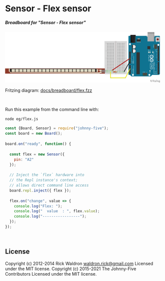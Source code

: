 <!--remove-start-->

# Sensor - Flex sensor

<!--remove-end-->






##### Breadboard for "Sensor - Flex sensor"



![docs/breadboard/flex.png](breadboard/flex.png)<br>

Fritzing diagram: [docs/breadboard/flex.fzz](breadboard/flex.fzz)

&nbsp;




Run this example from the command line with:
```bash
node eg/flex.js
```


```javascript
const {Board, Sensor} = require("johnny-five");
const board = new Board();

board.on("ready", function() {

  const flex = new Sensor({
    pin: "A2"
  });

  // Inject the `flex` hardware into
  // the Repl instance's context;
  // allows direct command line access
  board.repl.inject({ flex });

  flex.on("change", value => {
    console.log("Flex: ");
    console.log("  value  : ", flex.value);
    console.log("-----------------");
  });
});

```








&nbsp;

<!--remove-start-->

## License
Copyright (c) 2012-2014 Rick Waldron <waldron.rick@gmail.com>
Licensed under the MIT license.
Copyright (c) 2015-2021 The Johnny-Five Contributors
Licensed under the MIT license.

<!--remove-end-->
